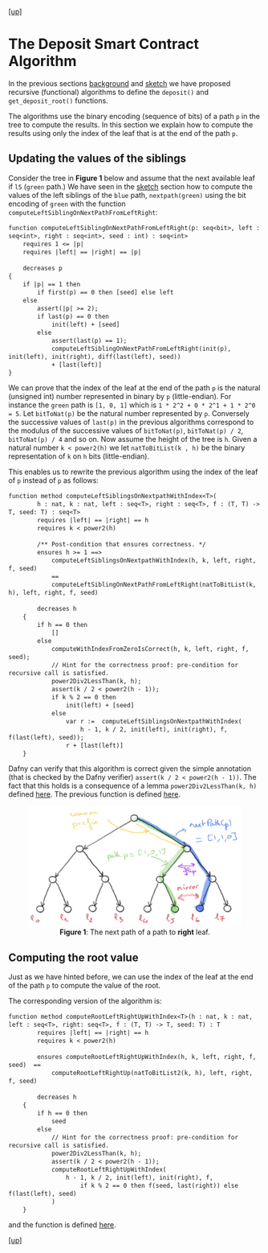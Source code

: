 [ [up] ](../README.md) 


# The Deposit Smart Contract Algorithm

In the previous sections [background](background.md) and [sketch](sketch.md) we have proposed recursive (functional) algorithms to define the `deposit()` and `get_deposit_root()` functions. 

The algorithms use the binary encoding (sequence of bits) of a path `p` in the tree to compute the results.
In this section we explain how to compute the results using only the index of the leaf that is at the end of the path `p`.

## Updating the values of the siblings

Consider the tree in **Figure 1** below and assume that the next available leaf if `l5` (`green` path.)
We have seen in the [sketch](sketch.md) section how to compute the values of the left siblings of the `blue` path, `nextpath(green)` using the bit encoding of `green` with the function `computeLeftSiblingOnNextPathFromLeftRight`:

```dafny
function computeLeftSiblingOnNextPathFromLeftRight(p: seq<bit>, left : seq<int>, right : seq<int>, seed : int) : seq<int>
    requires 1 <= |p| 
    requires |left| == |right| == |p|

    decreases p
{
    if |p| == 1 then
        if first(p) == 0 then [seed] else left 
    else 
        assert(|p| >= 2);
        if last(p) == 0 then 
            init(left) + [seed]
        else 
            assert(last(p) == 1);
            computeLeftSiblingOnNextPathFromLeftRight(init(p), init(left), init(right), diff(last(left), seed)) 
            + [last(left)]
} 
```

We can prove that the index of the leaf at the end of the path `p` is the natural (unsigned int) number 
represented in binary by `p` (little-endian). For instance the `green` path is `[1, 0, 1]` which is
`1 * 2^2 + 0 * 2^1 + 1 * 2^0 = 5`. Let `bitToNat(p)` be the natural number represented by `p`.
Conversely the successive values of `last(p)` in the previous algorithms correspond to the 
modulus of the successive values of `bitToNat(p)`, `bitToNat(p) / 2`, `bitToNat(p) / 4` and so on.
Now assume the height of the tree is `h`.
Given a natural number `k < power2(h)` we let `natToBitList(k , h)` be the binary representation
of `k` on `h` bits (little-endian).

This enables us to rewrite the previous algorithm using the index of the leaf of `p` instead of `p` as follows:

```dafny
function method computeLeftSiblingsOnNextpathWithIndex<T>(
        h : nat, k : nat, left : seq<T>, right : seq<T>, f : (T, T) -> T, seed: T) : seq<T>
        requires |left| == |right| == h
        requires k < power2(h) 

        /** Post-condition that ensures correctness. */
        ensures h >= 1 ==>
            computeLeftSiblingsOnNextpathWithIndex(h, k, left, right, f, seed)
            == 
            computeLeftSiblingOnNextPathFromLeftRight(natToBitList(k, h), left, right, f, seed)

        decreases h 
    {
        if h == 0 then
            []
        else 
            computeWithIndexFromZeroIsCorrect(h, k, left, right, f, seed);
            // Hint for the correctness proof: pre-condition for recursive call is satisfied.
            power2Div2LessThan(k, h);
            assert(k / 2 < power2(h - 1));
            if k % 2 == 0 then
                init(left) + [seed]
            else      
                var r :=  computeLeftSiblingsOnNextpathWithIndex(
                    h - 1, k / 2, init(left), init(right), f, f(last(left), seed));
                r + [last(left)]
    }
```
Dafny can verify that this algorithm is correct given the simple annotation (that is checked by the Dafny verifier) `assert(k / 2 < power2(h - 1))`. The fact that this holds is a consequence of a lemma
`power2Div2LessThan(k, h)` defined [here](https://github.com/PegaSysEng/deposit-sc-dafny/blob/d8b082301e3431776ace38e0a3638b9fd63c392d/src/dafny/smart/helpers/Helpers.dfy#L65).
The previous function is defined [here](https://github.com/PegaSysEng/deposit-sc-dafny/blob/d8b082301e3431776ace38e0a3638b9fd63c392d/src/dafny/smart/algorithms/IndexBasedAlgorithm.dfy#L228).
            
<center>
<figure>
<img src="nextPath2.jpg" alt="Next path 1" width="600">
<figcaption><strong>Figure 1</strong>: The next path of a path to <strong>right</strong> leaf. </figcaption>
</figure>
</center>

## Computing the root value

Just as we have hinted before, we can use the index of the leaf at the end of the path `p` to compute the value of the root.

The corresponding version of the algorithm is:

```dafny
function method computeRootLeftRightUpWithIndex<T>(h : nat, k : nat, left : seq<T>, right: seq<T>, f : (T, T) -> T, seed: T) : T
        requires |left| == |right| == h
        requires k < power2(h)

        ensures computeRootLeftRightUpWithIndex(h, k, left, right, f, seed)  == 
            computeRootLeftRightUp(natToBitList2(k, h), left, right, f, seed)

        decreases h 
    {
        if h == 0 then
            seed 
        else 
            // Hint for the correctness proof: pre-condition for recursive call is satisfied.
            power2Div2LessThan(k, h);
            assert(k / 2 < power2(h - 1));
            computeRootLeftRightUpWithIndex(
                h - 1, k / 2, init(left), init(right), f,
                    if k % 2 == 0 then f(seed, last(right)) else f(last(left), seed)
            )
    }
```
and the function is defined [here](https://github.com/PegaSysEng/deposit-sc-dafny/blob/d8b082301e3431776ace38e0a3638b9fd63c392d/src/dafny/smart/algorithms/IndexBasedAlgorithm.dfy#L93). 

[ [up] ](../README.md) 
